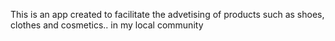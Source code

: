 This is an app created to facilitate the advetising of products
such as shoes, clothes and cosmetics.. in my local community


